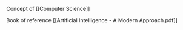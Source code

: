 Concept of  [[Computer Science]]

Book of reference [[Artificial Intelligence - A Modern Approach.pdf]]
